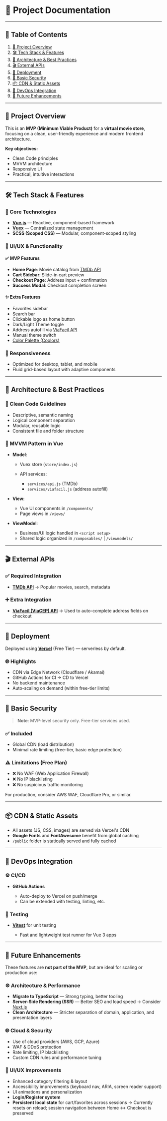 # 📘 Project Documentation

---

## 📄 Table of Contents

1. [🎯 Project Overview](#-project-overview)
2. [🛠️ Tech Stack & Features](#-tech-stack--features)
3. [🧼 Architecture & Best Practices](#-architecture--best-practices)
4. [🎬 External APIs](#-external-apis)
5. [🚀 Deployment](#-deployment)
6. [🔐 Basic Security](#-basic-security)
7. [📦 CDN & Static Assets](#-cdn--static-assets)
8. [🔧 DevOps Integration](#-devops-integration)
9. [🔮 Future Enhancements](#-future-enhancements)

---

## 🎯 Project Overview

This is an **MVP (Minimum Viable Product)** for a **virtual movie store**, focusing on a clean, user-friendly experience and modern frontend architecture.

**Key objectives:**

* Clean Code principles
* MVVM architecture
* Responsive UI
* Practical, intuitive interactions

---

## 🛠️ Tech Stack & Features

### 🧱 Core Technologies

* [**Vue.js**](https://vuejs.org/) — Reactive, component-based framework
* [**Vuex**](https://vuex.vuejs.org/) — Centralized state management
* **SCSS (Scoped CSS)** — Modular, component-scoped styling

### 🎨 UI/UX & Functionality

#### ✅ MVP Features

* **Home Page**: Movie catalog from [TMDb API](https://developer.themoviedb.org/docs/getting-started)
* **Cart Sidebar**: Slide-in cart preview
* **Checkout Page**: Address input + confirmation
* **Success Modal**: Checkout completion screen

#### ✨ Extra Features

* Favorites sidebar
* Search bar
* Clickable logo as home button
* Dark/Light Theme toggle
* Address autofill via [ViaFacil API](https://viacep.com.br/)
* Manual theme switch
* [Color Palette (Coolors)](https://coolors.co/palette/e4e7e4-c0c4ca-9ba1b0-777f96-535c7b-2e3961-0a1647)

### 📱 Responsiveness

* Optimized for desktop, tablet, and mobile
* Fluid grid-based layout with adaptive components

---

## 🧼 Architecture & Best Practices

### 🧠 Clean Code Guidelines

* Descriptive, semantic naming
* Logical component separation
* Modular, reusable logic
* Consistent file and folder structure

### 🧩 MVVM Pattern in Vue

* **Model**:

  * Vuex store (`store/index.js`)
  * API services:

    * `services/api.js` (TMDb)
    * `services/viafacil.js` (address autofill)

* **View**:

  * Vue UI components in `/components/`
  * Page views in `/views/`

* **ViewModel**:

  * Business/UI logic handled in `<script setup>`
  * Shared logic organized in `/composables/` | `/viewmodels/`

---

## 🎬 External APIs

### ✅ Required Integration

* [**TMDb API**](https://developer.themoviedb.org/docs/getting-started)
  → Popular movies, search, metadata

### ➕ Extra Integration

* [**ViaFacil (ViaCEP) API**](https://viacep.com.br/)
  → Used to auto-complete address fields on checkout

---

## 🚀 Deployment

Deployed using **[Vercel](https://vercel.com/)** (Free Tier) — serverless by default.

### 🌐 Highlights

* CDN via Edge Network (Cloudflare / Akamai)
* GitHub Actions for CI → CD to Vercel
* No backend maintenance
* Auto-scaling on demand (within free-tier limits)

---

## 🔐 Basic Security

> **Note**: MVP-level security only. Free-tier services used.

### ✅ Included

* Global CDN (load distribution)
* Minimal rate limiting (free-tier, basic edge protection)

### ⚠️ Limitations (Free Plan)

* ❌ No WAF (Web Application Firewall)
* ❌ No IP blacklisting
* ❌ No suspicious traffic monitoring

For production, consider AWS WAF, Cloudflare Pro, or similar.

---

## 📦 CDN & Static Assets

* All assets (JS, CSS, images) are served via Vercel's CDN
* **Google Fonts** and **FontAwesome** benefit from global caching
* `/public` folder is statically served and fully cached

---

## 🔧 DevOps Integration

### ⚙️ CI/CD

* **GitHub Actions**

  * Auto-deploy to Vercel on push/merge
  * Can be extended with testing, linting, etc.

### 🧪 Testing

* [**Vitest**](https://vitest.dev/) for unit testing

  * Fast and lightweight test runner for Vue 3 apps

---

## 🔮 Future Enhancements

These features are **not part of the MVP**, but are ideal for scaling or production use:

### ⚙️ Architecture & Performance

* **Migrate to TypeScript** — Strong typing, better tooling
* **Server-Side Rendering (SSR)** — Better SEO and load speed
  → Consider [Nuxt.js](https://nuxt.com/)
* **Clean Architecture** — Stricter separation of domain, application, and presentation layers

### 🌐 Cloud & Security

* Use of cloud providers (AWS, GCP, Azure)
* WAF & DDoS protection
* Rate limiting, IP blacklisting
* Custom CDN rules and performance tuning

### 🧩 UI/UX Improvements

* Enhanced category filtering & layout
* Accessibility improvements (keyboard nav, ARIA, screen reader support)
* UI animations and personalization
* **Login/Register system**
* **Persistent local state** for cart/favorites across sessions
  → Currently resets on reload; session navigation between Home ↔ Checkout is preserved

